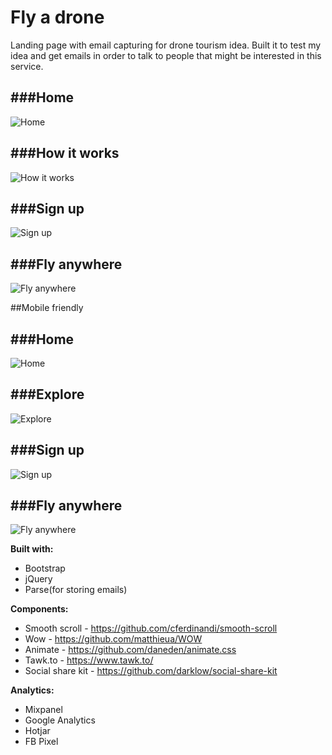 # Fly a drone
Landing page with email capturing for drone tourism idea.
Built it to test my idea and get emails in order to talk to people that might be interested in this service.

###Home
---
![Home](screenshots/home.JPG?raw=true "Home")


###How it works
---
![How it works](screenshots/howitworks.JPG?raw=true "How it works")


###Sign up
---
![Sign up](screenshots/signup.JPG?raw=true "Sign up")


###Fly anywhere
---
![Fly anywhere](screenshots/flyanywhere.JPG?raw=true "Fly anywhere")


##Mobile friendly

###Home
---
![Home](screenshots/mobile/home.JPG?raw=true "Home")


###Explore
---
![Explore](screenshots/mobile/explore.JPG?raw=true "Explore")


###Sign up
---
![Sign up](screenshots/mobile/signup.JPG?raw=true "Sign up")


###Fly anywhere
---
![Fly anywhere](screenshots/mobile/flyanywhere.JPG?raw=true "Fly anywhere")


**Built with:**
 - Bootstrap
 - jQuery
 - Parse(for storing emails)


**Components:**
 - Smooth scroll - https://github.com/cferdinandi/smooth-scroll
 - Wow - https://github.com/matthieua/WOW
 - Animate - https://github.com/daneden/animate.css
 - Tawk.to - https://www.tawk.to/
 - Social share kit - https://github.com/darklow/social-share-kit
 
 
 **Analytics:**
 - Mixpanel
 - Google Analytics
 - Hotjar
 - FB Pixel
